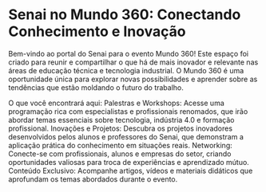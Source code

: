 # Senai no Mundo 360: Conectando Conhecimento e Inovação
Bem-vindo ao portal do Senai para o evento Mundo 360! Este espaço foi criado para reunir e compartilhar o que há de mais inovador e relevante nas áreas de educação técnica e tecnologia industrial. O Mundo 360 é uma oportunidade única para explorar novas possibilidades e aprender sobre as tendências que estão moldando o futuro do trabalho.

O que você encontrará aqui:
Palestras e Workshops: Acesse uma programação rica com especialistas e profissionais renomados, que irão abordar temas essenciais sobre tecnologia, indústria 4.0 e formação profissional.
Inovações e Projetos: Descubra os projetos inovadores desenvolvidos pelos alunos e professores do Senai, que demonstram a aplicação prática do conhecimento em situações reais.
Networking: Conecte-se com profissionais, alunos e empresas do setor, criando oportunidades valiosas para troca de experiências e aprendizado mútuo.
Conteúdo Exclusivo: Acompanhe artigos, vídeos e materiais didáticos que aprofundam os temas abordados durante o evento.
